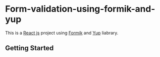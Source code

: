 # Form-validation-using-formik-and-yup
This is a <a href="https://react.dev/">React js</a> project using <a href="https://formik.org/">Formik</a> and <a href="https://formik.org/">Yup</a> liabrary. 

<h2>Getting Started</h2>
